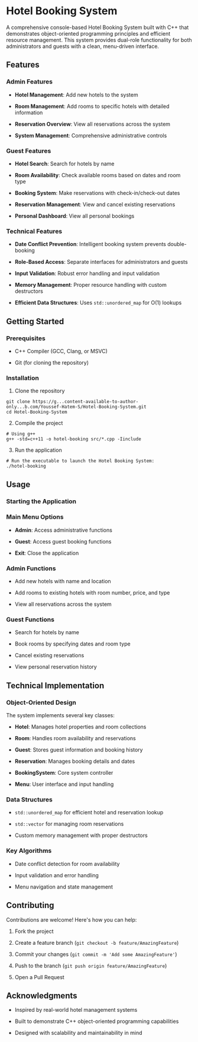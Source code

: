

# Hotel Booking System



A comprehensive console-based Hotel Booking System built with C++ that demonstrates object-oriented programming principles and efficient resource management. This system provides dual-role functionality for both administrators and guests with a clean, menu-driven interface.

## Features

### Admin Features

- **Hotel Management**: Add new hotels to the system
    
- **Room Management**: Add rooms to specific hotels with detailed information
    
- **Reservation Overview**: View all reservations across the system
    
- **System Management**: Comprehensive administrative controls
    

### Guest Features

- **Hotel Search**: Search for hotels by name
    
- **Room Availability**: Check available rooms based on dates and room type
    
- **Booking System**: Make reservations with check-in/check-out dates
    
- **Reservation Management**: View and cancel existing reservations
    
- **Personal Dashboard**: View all personal bookings
    

### Technical Features

- **Date Conflict Prevention**: Intelligent booking system prevents double-booking
    
- **Role-Based Access**: Separate interfaces for administrators and guests
    
- **Input Validation**: Robust error handling and input validation
    
- **Memory Management**: Proper resource handling with custom destructors
    
- **Efficient Data Structures**: Uses `std::unordered_map` for O(1) lookups
    

## Getting Started

### Prerequisites

- C++ Compiler (GCC, Clang, or MSVC)
    
- Git (for cloning the repository)
    

### Installation

1. Clone the repository
    
```
git clone https://g...content-available-to-author-only...b.com/Youssef-Hatem-S/Hotel-Booking-System.git
cd Hotel-Booking-System
```

2. Compile the project
    

```
# Using g++
g++ -std=c++11 -o hotel-booking src/*.cpp -Iinclude
```

3. Run the application


```
# Run the executable to launch the Hotel Booking System:
./hotel-booking
```


## Usage

### Starting the Application


### Main Menu Options

- **Admin**: Access administrative functions
    
- **Guest**: Access guest booking functions
    
- **Exit**: Close the application
    

### Admin Functions

- Add new hotels with name and location
    
- Add rooms to existing hotels with room number, price, and type
    
- View all reservations across the system
    

### Guest Functions

- Search for hotels by name
    
- Book rooms by specifying dates and room type
    
- Cancel existing reservations
    
- View personal reservation history
    

## Technical Implementation

### Object-Oriented Design

The system implements several key classes:

- **Hotel**: Manages hotel properties and room collections
    
- **Room**: Handles room availability and reservations
    
- **Guest**: Stores guest information and booking history
    
- **Reservation**: Manages booking details and dates
    
- **BookingSystem**: Core system controller
    
- **Menu**: User interface and input handling
    

### Data Structures

- `std::unordered_map` for efficient hotel and reservation lookup
    
- `std::vector` for managing room reservations
    
- Custom memory management with proper destructors
    

### Key Algorithms

- Date conflict detection for room availability
    
- Input validation and error handling
    
- Menu navigation and state management
    

## Contributing

Contributions are welcome! Here's how you can help:

1. Fork the project
    
2. Create a feature branch (`git checkout -b feature/AmazingFeature`)
    
3. Commit your changes (`git commit -m 'Add some AmazingFeature'`)
    
4. Push to the branch (`git push origin feature/AmazingFeature`)
    
5. Open a Pull Request
    

## Acknowledgments

- Inspired by real-world hotel management systems
    
- Built to demonstrate C++ object-oriented programming capabilities
    
- Designed with scalability and maintainability in mind
